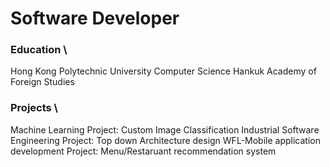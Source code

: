# Software Developer

### Education \
Hong Kong Polytechnic University Computer Science 
Hankuk Academy of Foreign Studies 


### Projects \
Machine Learning Project: Custom Image Classification 
Industrial Software Engineering Project: Top down Architecture design
WFL-Mobile application development Project: Menu/Restaruant recommendation system


